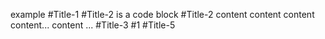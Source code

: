 example
#Title-1
    #Title-2 is a code block
#Title-2
content
content content content...
content
...
#Title-3
#1
#Title-5